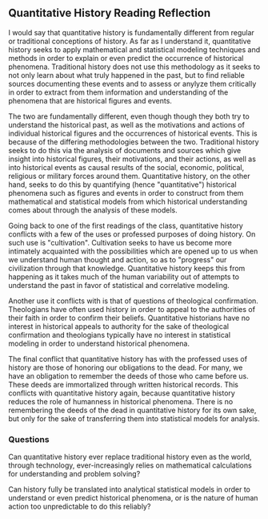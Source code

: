 ## Quantitative History Reading Reflection
I would say that quantitative history is fundamentally different from regular or traditional conceptions of history. As far as I understand it, quantitative history seeks to apply mathematical and statistical modeling techniques and methods in order to explain or even predict the occurrence of historical phenomena. Traditional history does not use this methodology as it seeks to not only learn about what truly happened in the past, but to find reliable sources documenting these events and to assess or anylyze them critically in order to extract from them information and understanding of the phenomena that are historical figures and events.

The two are fundamentally different, even though though they both try to understand the historical past, as well as the motivations and actions of individual historical figures and the occurrences of historical events. This is because of the differing methodologies between the two. Traditional history seeks to do this via the analysis of documents and sources which give insight into  historical figures, their motivations, and their actions, as well as into historical events as causal results of the social, economic, political, religious or military forces around them. Quantitative history, on the other hand, seeks to do this by quantifying (hence "quantitative") historical phenomena such as figures and events in order to construct from them mathematical and statistical models from which historical understanding comes about through the analysis of these models.

Going back to one of the first readings of the class, quantitative history conflicts with a few of the uses or professed purposes of doing history. On such use is "cultivation". Cultivation seeks to have us become more intimately acquainted with the possibilities which are opened up to us when we understand human thought and action, so as to "progress" our civilization through that knowledge. Quantitative history keeps this from happening as it takes much of the human variability out of attempts to understand the past in favor of statistical and correlative modeling. 

Another use it conflicts with is that of questions of theological confirmation. Theologians have often used history in order to appeal to the authorities of their faith in order to confirm their beliefs. Quantitative historians have no interest in historical appeals to authority for the sake of theological confirmation and theologians typically have no interest in statistical modeling in order to understand historical phenomena.

The final conflict that quantitative history has with the professed uses of history are those of honoring our obligations to the dead. For many, we have an obligation to remember the deeds of those who came before us. These deeds are immortalized through written historical records. This conflicts with quantitative history again, because quantitative history reduces the role of humanness in historical phenomena. There is no remembering the deeds of the dead in quantitative history for its own sake, but only for the sake of transferring them into statistical models for analysis.

### Questions

Can quantitative history ever replace traditional history even as the world, through technology, ever-increasingly relies on mathematical calculations for understanding and problem solving?

Can history fully be translated into analytical statistical models in order to understand or even predict historical phenomena, or is the nature of human action too unpredictable to do this reliably?